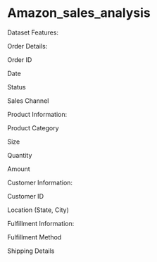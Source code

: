# Amazon_sales_analysis

Dataset Features:

  Order Details:
  
  Order ID
  
  Date
  
  Status
  
  Sales Channel
  
  
Product Information:

  Product Category
  
  Size
  
  Quantity
  
  Amount
  
Customer Information:

  Customer ID
  
  Location (State, City)
  
Fulfillment Information:

  Fulfillment Method
  
  Shipping Details
